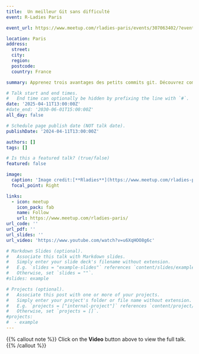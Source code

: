 ```yaml
---
title:  Un meilleur Git sans difficulté
event: R-Ladies Paris

event_url: https://www.meetup.com/rladies-paris/events/307063402/?eventOrigin=group_past_events

location: Paris
address:
  street: 
  city: 
  region: 
  postcode: 
  country: France

summary: Apprenez trois avantages des petits commits git. Découvrez comment les créer de manière réaliste, sans trop de tracas. Découvrez comment le paquet R saperlipopette peut vous aider à vous entraîner en toute sécurité, et partagez vos propres conseils et questions sur git !

# Talk start and end times.
#   End time can optionally be hidden by prefixing the line with `#`.
date: '2025-04-11T13:00:00Z'
#date_end: '2030-06-01T15:00:00Z'
all_day: false

# Schedule page publish date (NOT talk date).
publishDate: '2024-04-11T13:00:00Z'

authors: []
tags: []

# Is this a featured talk? (true/false)
featured: false

image:
  caption: 'Image credit:[**Rladies**](https://www.meetup.com/rladies-paris/events/307063402/?eventOrigin=group_past_events)'
  focal_point: Right

links:
  - icon: meetup
    icon_pack: fab
    name: Follow
    url: https://www.meetup.com/rladies-paris/
url_code: ''
url_pdf: ''
url_slides: ''
url_video: 'https://www.youtube.com/watch?v=u6XqHOO8g6c'

# Markdown Slides (optional).
#   Associate this talk with Markdown slides.
#   Simply enter your slide deck's filename without extension.
#   E.g. `slides = "example-slides"` references `content/slides/example-slides.md`.
#   Otherwise, set `slides = ""`.
#slides: example

# Projects (optional).
#   Associate this post with one or more of your projects.
#   Simply enter your project's folder or file name without extension.
#   E.g. `projects = ["internal-project"]` references `content/project/deep-learning/index.md`.
#   Otherwise, set `projects = []`.
#projects:
#  - example
---
```


{{% callout note %}}
Click on the **Video** button above to view the full talk.
{{% /callout %}}